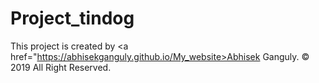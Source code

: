 # Project_tindog
This project is created by <a href="https://abhisekganguly.github.io/My_website>Abhisek Ganguly.</a> 
© 2019 All Right Reserved.
